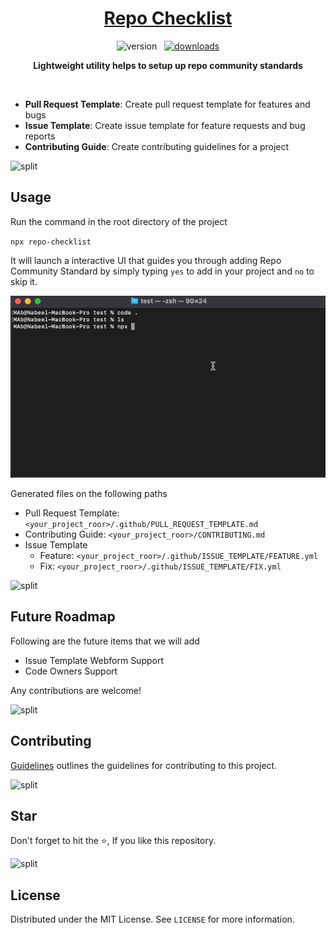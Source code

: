 <!-- PROJECT LOGO -->
<!-- <p align="center">
  <img src="" alt="Repo Checklist" width="500" />
</p> -->
 <a href="https://www.npmjs.com/package/repo-checklist">
  <h1 align="center">Repo Checklist</h1>
</a>

<!-- PROJECT SHIELDS -->
<p align="center">
  <img src="https://img.shields.io/badge/node-18.x.x-brightgreen.svg" alt="version" />
  &nbsp;
  <a href="https://www.npmjs.com/package/repo-checklist">
    <img src="https://img.shields.io/npm/dm/repo-checklist" alt="downloads" />
  </a>
</p>

<p align="center">
  <b>Lightweight utility helps to setup up repo community standards</b>
</p>

<br />

- **Pull Request Template**: Create pull request template for features and bugs
- **Issue Template**: Create issue template for feature requests and bug reports
- **Contributing Guide**: Create contributing guidelines for a project

![split](https://github.com/terkelg/prompts/raw/master/media/split.png)

## Usage

Run the command in the root directory of the project

`npx repo-checklist`

It will launch a interactive UI that guides you through adding Repo Community Standard by simply typing `yes` to add in your project and `no` to skip it.

![Repo Checklist Demo](./assets/repo-checklist-demo.gif)

Generated files on the following paths

- Pull Request Template: `<your_project_roor>/.github/PULL_REQUEST_TEMPLATE.md`
- Contributing Guide: `<your_project_roor>/CONTRIBUTING.md`
- Issue Template
  - Feature: `<your_project_roor>/.github/ISSUE_TEMPLATE/FEATURE.yml`
  - Fix: `<your_project_roor>/.github/ISSUE_TEMPLATE/FIX.yml`

![split](https://github.com/terkelg/prompts/raw/master/media/split.png)

## Future Roadmap

Following are the future items that we will add

- Issue Template Webform Support
- Code Owners Support

Any contributions are welcome!

![split](https://github.com/terkelg/prompts/raw/master/media/split.png)

## Contributing

[Guidelines](https://github.com/RepoHealth/repo-checklist/blob/main/CONTRIBUTING.md) outlines the guidelines for contributing to this project.

![split](https://github.com/terkelg/prompts/raw/master/media/split.png)

## Star

Don't forget to hit the ⭐, If you like this repository.

![split](https://github.com/terkelg/prompts/raw/master/media/split.png)

## License

Distributed under the MIT License. See `LICENSE` for more information.
